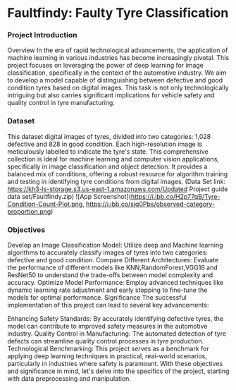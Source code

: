 
# Faultfindy: Faulty Tyre Classification

### Project Introduction
Overview In the era of rapid technological advancements, the application of machine learning in various industries has become increasingly pivotal. This project focuses on leveraging the power of deep learning for image classification, specifically in the context of the automotive industry. We aim to develop a model capable of distinguishing between defective and good condition tyres based on digital images. This task is not only technologically intriguing but also carries significant implications for vehicle safety and quality control in tyre manufacturing.
### Dataset
This dataset digital images of tyres, divided into two categories: 1,028 defective and 828 in good condition. Each high-resolution image is meticulously labelled to indicate the tyre's state. This comprehensive collection is ideal for machine learning and computer vision applications, specifically in image classification and object detection. It provides a balanced mix of conditions, offering a robust resource for algorithm training and testing in identifying tyre conditions from digital images. 
(Data Set link: https://kh3-ls-storage.s3.us-east-1.amazonaws.com/Updated Project guide data set/Faultfindy.zip)
![App Screenshot](https://i.ibb.co/H2p77qB/Tyre-Condition-Count-Plot.png, https://i.ibb.co/sjq0Pbs/observed-category-proportion.png)

### Objectives
Develop an Image Classification Model: Utilize deep and Machine learning algorithms to accurately classify images of tyres into two categories: defective and good condition. Compare Different Architectures: Evaluate the performance of different models like KNN,RandomForest,VGG16 and ResNet50 to understand the trade-offs between model complexity and accuracy. Optimize Model Performance: Employ advanced techniques like dynamic learning rate adjustment and early stopping to fine-tune the models for optimal performance. Significance The successful implementation of this project can lead to several key advancements:

Enhancing Safety Standards: By accurately identifying defective tyres, the model can contribute to improved safety measures in the automotive industry. Quality Control in Manufacturing: The automated detection of tyre defects can streamline quality control processes in tyre production. Technological Benchmarking: This project serves as a benchmark for applying deep learning techniques in practical, real-world scenarios, particularly in industries where safety is paramount. With these objectives and significance in mind, let's delve into the specifics of the project, starting with data preprocessing and manipulation.

